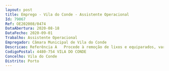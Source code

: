 ```yaml
--- 
layout: post
title: Emprego - Vila do Conde - Assistente Operacional
Id: 79067
Ref: OE202008/0474
DataAbertura: 2020-08-18
DataFecho: 2020-09-01
Trabalho: Assistente Operacional
Empregador: Câmara Municipal de Vila do Conde
Descricao: Referência A   Procede à remoção de lixos e equiparados, varredura e limpeza de ruas, limpeza de sarjetas, lavagem, das vias públicas, limpeza de chafariz, remoção de lixeiras e extirpação de ervas e assegura a limpeza e fiscalização nas zonas de paisagem protegida.
CodigoPostal: 4480-754 VILA DO CONDE
Concelho: Vila do Conde
Distrito: Porto
--- 
```

